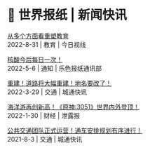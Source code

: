 # 🎇 世界报纸 | 新闻快讯
[从多个方面看重塑教育](p/ge/news/2022-8-31.md)<br>
2022-8-31 | 教育 | 今日视线

[核酸今后每日一次！](p/ge/news/2022-5-6.md)<br>
2022-5-6 | 通知 | 乐色报纸通讯部

[重建！道路将大幅重建！地名要改了！](p/ge/news/2022-3-29.md)<br>
2022-3-29 | 交通 | 城通快讯

[海洋游再创新高！《原神:3051》世界内外登顶！](p/ge/news/2022-1-30.md)<br>
2022-1-30 | 财经 | 泄露报

[公共交通团队正式运营！通车安排规划有序进行！](p/ge/news/2021-8-3.md)<br>
2021-8-3 | 交通 | 城通快讯
